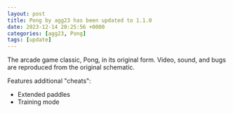 ```yaml
---
layout: post
title: Pong by agg23 has been updated to 1.1.0
date: 2023-12-14 20:25:56 +0000
categories: [agg23, Pong]
tags: [update]
---
```

The arcade game classic, Pong, in its original form. Video, sound, and bugs are reproduced from the original schematic.

Features additional "cheats":
* Extended paddles
* Training mode
